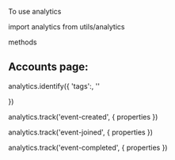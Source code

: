 To use analytics

import analytics from utils/analytics

methods

## Accounts page:
analytics.identify({
    'tags':,
    ''


})


analytics.track('event-created', {
    properties
})

analytics.track('event-joined', {
    properties
})

analytics.track('event-completed', {
    properties
})